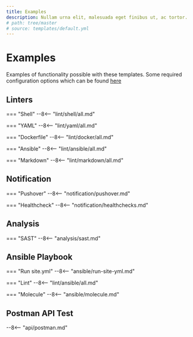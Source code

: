 ```yaml
---
title: Examples
description: Nullam urna elit, malesuada eget finibus ut, ac tortor.
# path: tree/master
# source: templates/default.yml
---
```


# Examples

Examples of functionality possible with these templates. Some required configuration options which can be found [here](#user_guide)

## Linters

=== "Shell"
    --8<-- "lint/shell/all.md"

=== "YAML"
    --8<-- "lint/yaml/all.md"

=== "Dockerfile"
    --8<-- "lint/docker/all.md"

=== "Ansible"
    --8<-- "lint/ansible/all.md"

=== "Markdown"
    --8<-- "lint/markdown/all.md"

## Notification

=== "Pushover"
    --8<-- "notification/pushover.md"

=== "Healthcheck"
    --8<-- "notification/healthchecks.md"

## Analysis

=== "SAST"
    --8<-- "analysis/sast.md"

## Ansible Playbook

=== "Run site.yml"
    --8<-- "ansible/run-site-yml.md"

=== "Lint"
    --8<-- "lint/ansible/all.md"

=== "Molecule"
    --8<-- "ansible/molecule.md"

## Postman API Test

--8<-- "api/postman.md"
